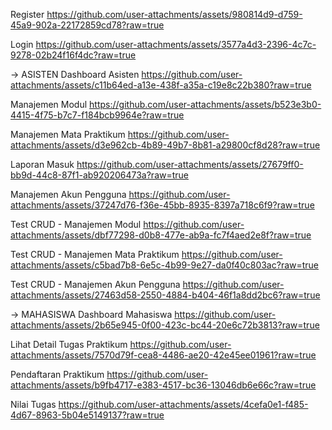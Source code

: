 Register
https://github.com/user-attachments/assets/980814d9-d759-45a9-902a-22172859cd78?raw=true

Login
https://github.com/user-attachments/assets/3577a4d3-2396-4c7c-9278-02b24f16f4dc?raw=true

-> ASISTEN
Dashboard Asisten
https://github.com/user-attachments/assets/c11b64ed-a13e-438f-a35a-c19e8c22b380?raw=true

Manajemen Modul
https://github.com/user-attachments/assets/b523e3b0-4415-4f75-b7c7-f184bcb9964e?raw=true

Manajemen Mata Praktikum
https://github.com/user-attachments/assets/d3e962cb-4b89-49b7-8b81-a29800cf8d28?raw=true

Laporan Masuk
https://github.com/user-attachments/assets/27679ff0-bb9d-44c8-87f1-ab920206473a?raw=true

Manajemen Akun Pengguna
https://github.com/user-attachments/assets/37247d76-f36e-45bb-8935-8397a718c6f9?raw=true

Test CRUD - Manajemen Modul
https://github.com/user-attachments/assets/dbf77298-d0b8-477e-ab9a-fc7f4aed2e8f?raw=true

Test CRUD - Manajemen Mata Praktikum
https://github.com/user-attachments/assets/c5bad7b8-6e5c-4b99-9e27-da0f40c803ac?raw=true

Test CRUD - Manajemen Akun Pengguna
https://github.com/user-attachments/assets/27463d58-2550-4884-b404-46f1a8dd2bc6?raw=true

-> MAHASISWA
Dashboard Mahasiswa
https://github.com/user-attachments/assets/2b65e945-0f00-423c-bc44-20e6c72b3813?raw=true

Lihat Detail Tugas Praktikum
https://github.com/user-attachments/assets/7570d79f-cea8-4486-ae20-42e45ee01961?raw=true

Pendaftaran Praktikum
https://github.com/user-attachments/assets/b9fb4717-e383-4517-bc36-13046db6e66c?raw=true

Nilai Tugas
https://github.com/user-attachments/assets/4cefa0e1-f485-4d67-8963-5b04e5149137?raw=true

